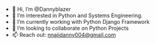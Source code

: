 - 👋 Hi, I’m @Dannyblazer
- 👀 I’m interested in Python and Systems Engineering.
- 🌱 I’m currently working with Python Django Framework
- 💞️ I’m looking to collaborate on Python Projects
- 📫 Reach out: nnajidanny004@gmail.com

<!---
Dannyblazer/Dannyblazer is a ✨ special ✨ repository because its `README.md` (this file) appears on your GitHub profile.
You can click the Preview link to take a look at your changes.
--->
